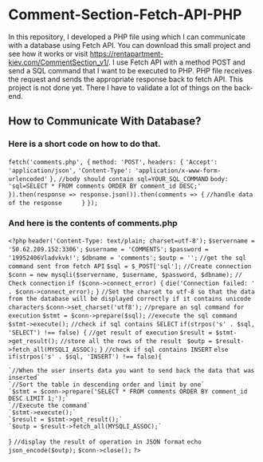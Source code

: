 # Comment-Section-Fetch-API-PHP
In this repository, I developed a PHP file using which I can communicate with a database using Fetch API. You can download this small project and see how it works or visit https://rentapartment-kiev.com/CommentSection_v1/. I use Fetch API with a method POST and send a SQL command that I want to be executed to PHP. PHP file receives the request and sends the appropriate response back to fetch API. This project is not done yet. There I have to validate a lot of things on the back-end.

## How to Communicate With Database?

### Here is a short code on how to do that.

`fetch('comments.php', {`
      `method: 'POST',`
      `headers: {`
      `'Accept': 'application/json',`
      `'Content-Type': 'application/x-www-form-urlencoded'`
      `},`
      `//body should contain sql=YOUR_SQL_COMMAND`
      `body: 'sql=SELECT * FROM comments ORDER BY comment_id DESC;'`
      `}).then(response => response.json()).then(comments => {`
            `//handle data of the response     `
          `}`
`});`

### And here is the contents of comments.php

`<?php`
`header('Content-Type: text/plain; charset=utf-8');`
`$servername = '50.62.209.152:3306';`
`$username = 'COMMENTS';`
`$password = '19952406Vladvkvk!';`
`$dbname = 'comments';`
`$outp = '';`
`//get the sql command sent from fetch API`
`$sql = $_POST['sql'];`
`//Create connection`
`$conn = new mysqli($servername, $username, $password, $dbname);`
`// Check connection`
`if ($conn->connect_error) {`
    `die('Connection failed: ' . $conn->connect_error);`
`}`
`//Set the charset to utf-8 so that the data from the database will be displayed correctly if it contains unicode characters`
`$conn->set_charset('utf8');`
`//prepare an sql command for execution`
`$stmt = $conn->prepare($sql);`
`//execute the sql command`
`$stmt->execute();`
`//check if sql contains SELECT`
`if(strpos('s' . $sql, 'SELECT') !== false) {`
	`//get result of execution`
	`$result = $stmt->get_result();`
	`//store all the rows of the result `
	`$outp = $result->fetch_all(MYSQLI_ASSOC);`
`}`
`//check if sql contains INSERT`
`else if(strpos('s' . $sql, 'INSERT') !== false){`
	
	`//When the user inserts data you want to send back the data that was inserted`
	`//Sort the table in descending order and limit by one`
	`$stmt = $conn->prepare('SELECT * FROM comments ORDER BY comment_id DESC LIMIT 1;');`
	`//Execute the command`
	`$stmt->execute();`
	`$result = $stmt->get_result();`
	`$outp = $result->fetch_all(MYSQLI_ASSOC);`
`}`
`//display the result of operation in JSON format`
`echo json_encode($outp);`
`$conn->close();`
`?>`
